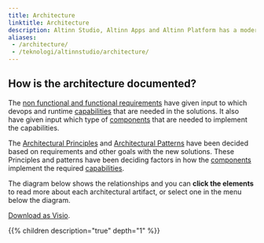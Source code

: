 ```yaml
---
title: Architecture
linktitle: Architecture
description: Altinn Studio, Altinn Apps and Altinn Platform has a modern cloud native architecture. This documentation describes everything from the requirements affecting the architecture to the defined capabilities and the components that provides them.
aliases:
 - /architecture/
 - /teknologi/altinnstudio/architecture/
---
```


## How is the architecture documented?
The [non functional and functional requirements](requirements) have given input to which devops and runtime [capabilities](capabilities) 
that are needed in the solutions. It also have given input which type of [components](components) that are needed to implement the capabilities.

The [Architectural Principles](principles) and [Architectural Patterns](patterns) have been
decided based on requirements and other goals with the new solutions.
These Principles and patterns have been deciding factors in how the [components](components) implement the required [capabilities](capabilities).

The diagram below shows the relationships and you can **click the elements** to read more about each architectural artifact, or select one in the menu below the diagram.

<object data="/technology/architecture/architecture_decision_relationship.svg" type="image/svg+xml" style="width: 100%;"></object>

[Download as Visio](architecture_decision_relationship.vsdx).

{{% children description="true" depth="1" %}}
